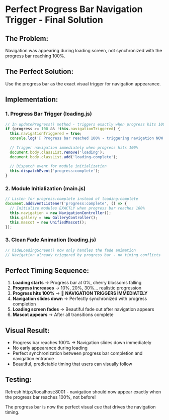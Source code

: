 # Perfect Progress Bar Navigation Trigger - Final Solution

## The Problem:
Navigation was appearing during loading screen, not synchronized with the progress bar reaching 100%.

## The Perfect Solution:
Use the progress bar as the exact visual trigger for navigation appearance.

## Implementation:

### 1. Progress Bar Trigger (loading.js)
```javascript
// In updateProgress() method - triggers exactly when progress hits 100%
if (progress >= 100 && !this.navigationTriggered) {
  this.navigationTriggered = true;
  console.log('🎯 Progress bar reached 100% - triggering navigation NOW!');
  
  // Trigger navigation immediately when progress hits 100%
  document.body.classList.remove('loading');
  document.body.classList.add('loading-complete');
  
  // Dispatch event for module initialization
  this.dispatchEvent('progress:complete');
}
```

### 2. Module Initialization (main.js)
```javascript
// Listen for progress:complete instead of loading:complete
document.addEventListener('progress:complete', () => {
  // Initialize modules EXACTLY when progress bar reaches 100%
  this.navigation = new NavigationController();
  this.gallery = new GalleryController();
  this.mascot = new UnifiedMascot();
});
```

### 3. Clean Fade Animation (loading.js)
```javascript
// hideLoadingScreen() now only handles the fade animation
// Navigation already triggered by progress bar - no timing conflicts
```

## Perfect Timing Sequence:

1. **Loading starts** → Progress bar at 0%, cherry blossoms falling
2. **Progress increases** → 10%, 20%, 30%... realistic progression
3. **Progress hits 100%** → 🎯 **NAVIGATION TRIGGERS IMMEDIATELY**
4. **Navigation slides down** → Perfectly synchronized with progress completion
5. **Loading screen fades** → Beautiful fade out after navigation appears
6. **Mascot appears** → After all transitions complete

## Visual Result:
- Progress bar reaches 100% → Navigation slides down immediately
- No early appearance during loading
- Perfect synchronization between progress bar completion and navigation entrance
- Beautiful, predictable timing that users can visually follow

## Testing:
Refresh http://localhost:8001 - navigation should now appear exactly when the progress bar reaches 100%, not before!

The progress bar is now the perfect visual cue that drives the navigation timing.
